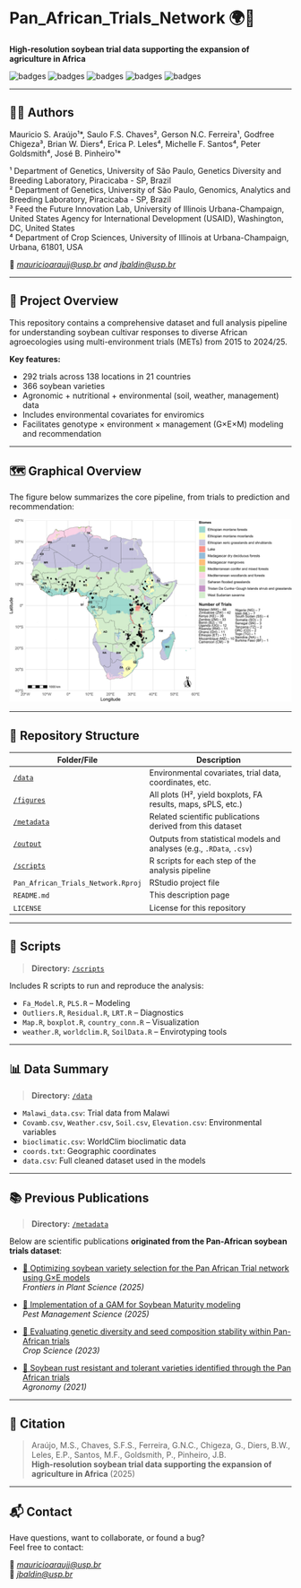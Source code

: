 # Pan_African_Trials_Network 🌍🌱  
**High-resolution soybean trial data supporting the expansion of agriculture in Africa**

![badges](https://img.shields.io/badge/Scientific-Data-blue) 
![badges](https://img.shields.io/badge/Funding-USAID-yellow) 
![badges](https://img.shields.io/badge/Trials-292%20across%2021%20countries-green) 
![badges](https://img.shields.io/badge/Years-2015--2024/25-blueviolet) 
![badges](https://img.shields.io/badge/Modeling-FA%2BPLS-red)

---

## 👩‍🔬 Authors

Mauricio S. Araújo¹\*, Saulo F.S. Chaves², Gerson N.C. Ferreira¹, Godfree Chigeza³, Brian W. Diers⁴, Erica P. Leles⁴, Michelle F. Santos⁴, Peter Goldsmith⁴, José B. Pinheiro¹\*  

¹ Department of Genetics, University of São Paulo, Genetics Diversity and Breeding Laboratory, Piracicaba - SP, Brazil  
² Department of Genetics, University of São Paulo, Genomics, Analytics and Breeding Laboratory, Piracicaba - SP, Brazil  
³ Feed the Future Innovation Lab, University of Illinois Urbana-Champaign, United States Agency for International Development (USAID), Washington, DC, United States  
⁴ Department of Crop Sciences, University of Illinois at Urbana-Champaign, Urbana, 61801, USA  

📧 *mauricioaraujj@usp.br and jbaldin@usp.br*

---

## 🧭 Project Overview

This repository contains a comprehensive dataset and full analysis pipeline for understanding soybean cultivar responses to diverse African agroecologies using multi-environment trials (METs) from 2015 to 2024/25.

**Key features:**
- 292 trials across 138 locations in 21 countries
- 366 soybean varieties
- Agronomic + nutritional + environmental (soil, weather, management) data
- Includes environmental covariates for enviromics
- Facilitates genotype × environment × management (G×E×M) modeling and recommendation

---

## 🗺️ Graphical Overview

The figure below summarizes the core pipeline, from trials to prediction and recommendation:

![Overview](figures/fig.jpg)

---

## 📂 Repository Structure

| Folder/File       | Description |
|-------------------|-------------|
| [`/data`](./data) | Environmental covariates, trial data, coordinates, etc. |
| [`/figures`](./figures) | All plots (H², yield boxplots, FA results, maps, sPLS, etc.) |
| [`/metadata`](./metadata) | Related scientific publications derived from this dataset |
| [`/output`](./output) | Outputs from statistical models and analyses (e.g., `.RData`, `.csv`) |
| [`/scripts`](./scripts) | R scripts for each step of the analysis pipeline |
| `Pan_African_Trials_Network.Rproj` | RStudio project file |
| `README.md` | This description page |
| `LICENSE` | License for this repository |

---

## 🧬 Scripts

> **Directory:** [`/scripts`](./scripts)

Includes R scripts to run and reproduce the analysis:
- `Fa_Model.R`, `PLS.R` – Modeling
- `Outliers.R`, `Residual.R`, `LRT.R` – Diagnostics
- `Map.R`, `boxplot.R`, `country_conn.R` – Visualization
- `weather.R`, `worldclim.R`, `SoilData.R` – Envirotyping tools

---

## 📊 Data Summary

> **Directory:** [`/data`](./data)

- `Malawi_data.csv`: Trial data from Malawi  
- `Covamb.csv`, `Weather.csv`, `Soil.csv`, `Elevation.csv`: Environmental variables  
- `bioclimatic.csv`: WorldClim bioclimatic data  
- `coords.txt`: Geographic coordinates  
- `data.csv`: Full cleaned dataset used in the models

---

## 📚 Previous Publications

> **Directory:** [`/metadata`](./metadata)

Below are scientific publications **originated from the Pan-African soybean trials dataset**:

- [📄 Optimizing soybean variety selection for the Pan African Trial network using G×E models](https://doi.org/10.3389/fpls.2025.1594736)  
  *Frontiers in Plant Science (2025)*

- [📄 Implementation of a GAM for Soybean Maturity modeling](https://doi.org/10.1002/ps.8639)  
  *Pest Management Science (2025)*

- [📄 Evaluating genetic diversity and seed composition stability within Pan-African trials](https://doi.org/10.1002/csc2.21356)  
  *Crop Science (2023)*

- [📄 Soybean rust resistant and tolerant varieties identified through the Pan African trials](https://doi.org/10.3390/agronomy11061043)  
  *Agronomy (2021)*


---

## 📘 Citation

> Araújo, M.S., Chaves, S.F.S., Ferreira, G.N.C., Chigeza, G., Diers, B.W., Leles, E.P., Santos, M.F., Goldsmith, P., Pinheiro, J.B.  
> **High-resolution soybean trial data supporting the expansion of agriculture in Africa** (2025)

---

## 📬 Contact

Have questions, want to collaborate, or found a bug?  
Feel free to contact:

📧 *mauricioaraujj@usp.br*  
📧 *jbaldin@usp.br*
